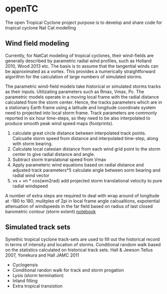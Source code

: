 # openTC
The open Tropical Cyclone project purpose is to develop and share code for tropical cyclone Nat Cat modelling

## Wind field modeling
Currently, for NatCat modeling of tropical cyclones, their wind-fields are generally described by parametric radial wind profiles, such as Holland 2010, Wood 2013 etc. The basis is to assume that the tangential winds can be approximated as a vortex. This provides a numerically straightforward algorithm for the calculation of large numbers of simulated storms. 


The parametric wind-field models take historical or simulated storms tracks as their inputs. Utilizating parameters such as Rmax, Vmax, Pc. The parametric models operate in a moving local frame with the radial distance calculated from the storm center. Hence, the tracks parameters which are in a stationary Earth frame using a latitude and longitude coordinate system need to projected into local storm frame. Track parameters are commonly reported in six hour time-steps, so they need to be also interpolated to produce smooth peak wind speed maps (footprints).
1. calculate great circle distance between interpolated track points. Calcualte storm speed from distance and interpolated time-step, along with storm bearing.
2. Calculate local catesian distance from each wind grid point to the storm center to give radial distance and angle.
3. Subtract storm translatonal speed from Vmax
4. Apply parameteric wind equations based on radial distance and adjusted track parameters*5 calculate angle between sorm bearing and radial wind vector
6. vs + vn * cos(wm2rad) add projected storm translational velocity to pure radial windspeed

A number of extra steps are required to deal with wrap around of longitude at -180 to 180, mulitples of 2pi in local frame angle calcualtions, expotential attenuation of windspeeds in the far field based on radius of last closed barometric contour (storm extent) 
    [notebook](notebooks/example_ebtrk.ipynb)


## Simulated track sets
Synethic tropical cyclone track-sets are used to fill out the historical record in terms of intensity and location of storms. Conditional random walk based on the statistics calculated on historical track sets. 
Hall & Jewson Tellus 2007, Yonekura and Hall JAMC 2011
- Cyclogensis
- Conditional randon walk for track and storm progation
- Lysis (storm termination)
- Inland filling
- Extra tropical transistion
